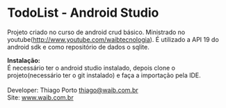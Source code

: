 TodoList - Android Studio
=========================

Projeto criado no curso de android crud básico. Ministrado no youtube(http://www.youtube.com/waibtecnologia).
É utilizado a API 19 do android sdk e como repositório de dados o sqlite.

<b>Instalação:</b>
<br>
É necessário ter o android studio instalado, depois clone o projeto(necessário ter o git instalado) e faça a importação pela IDE. 
<br>
<br>
Developer: Thiago Porto <thiago@waib.com.br>
<br>
Site: www.waib.com.br

